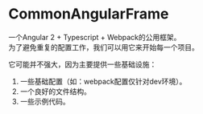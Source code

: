 # CommonAngularFrame
一个Angular 2 + Typescript + Webpack的公用框架。  
为了避免重复的配置工作，我们可以用它来开始每一个项目。

它可能并不强大，因为主要提供一些基础设施：  
1. 一些基础配置（如：webpack配置仅针对dev环境）。
2. 一个良好的文件结构。
3. 一些示例代码。
